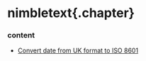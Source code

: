﻿
# nimbletext{.chapter}

### content

- [Convert date from UK format to ISO 8601](convert_date_uk_to_iso.md)
